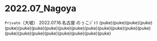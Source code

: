 # 2022.07_Nagoya
`Private`（大嘘）
2022.07.16.名古屋 のぅこｼﾞﾄﾘ
(puke)(puke)(puke)(puke)(puke)(puke)(puke)(puke)(puke)(puke)(puke)(puke)(puke)(puke)(puke)(puke)(puke)(puke)(puke)(puke)(puke)(puke)(puke)
